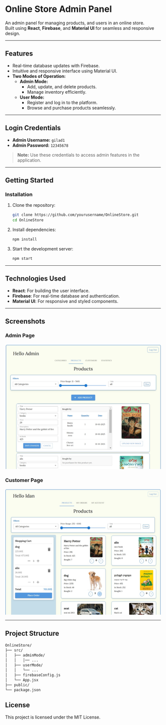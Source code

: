 # **Online Store Admin Panel**

An admin panel for managing products, and users in an online store.  
Built using **React**, **Firebase**, and **Material UI** for seamless and responsive design.

---

## **Features**
- Real-time database updates with Firebase.
- Intuitive and responsive interface using Material UI.
- **Two Modes of Operation:**
  - **Admin Mode:**
    - Add, update, and delete products.
    - Manage inventory efficiently.
  - **User Mode:**
    - Register and log in to the platform.
    - Browse and purchase products seamlessly.

---

## **Login Credentials**
- **Admin Username:** `gilad1`  
- **Admin Password:** `12345678`  

> **Note:** Use these credentials to access admin features in the application.

---

## **Getting Started**

### **Installation**
1. Clone the repository:
   ```bash
   git clone https://github.com/yourusername/OnlineStore.git
   cd OnlineStore
   ```

2. Install dependencies:
   ```bash
   npm install
   ```

3. Start the development server:
   ```bash
   npm start
   ```

---

## **Technologies Used**
- **React**: For building the user interface.
- **Firebase**: For real-time database and authentication.
- **Material UI**: For responsive and styled components.

---

## **Screenshots**
### Admin Page
![Admin Page](./imagesReadme/adminMode.jpg)

### Customer Page
![Customer Page](./imagesReadme/customerMode.jpg)

---

## **Project Structure**
```
OnlineStore/
├── src/
│   ├── adminMode/
│   │   │── ...
│   ├── userMode/
│   │   └── ...
│   ├── firebaseConfig.js
│   └── App.jsx
├── public/
└── package.json
```

## **License**
This project is licensed under the MIT License.
